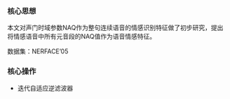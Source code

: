 ### 核心思想

本文对声门时域参数NAQ作为整句连续语音的情感识别特征做了初步研究，提出将情感语音中所有元音段的NAQ值作为语音情感特征。

数据集：NERFACE’05



### 核心操作

* 迭代自适应逆滤波器

